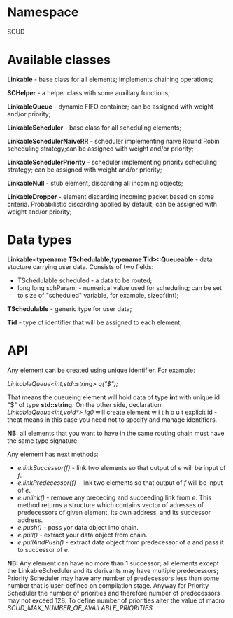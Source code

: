 # Namespace

SCUD

# Available classes

**Linkable** - base class for all elements; implements chaining operations;

**SCHelper** - a helper class with some auxiliary functions;

**LinkableQueue** - dynamic FIFO container; can be assigned with weight and/or priority;

**LinkableScheduler** - base class for all scheduling elements;

**LinkableSchedulerNaiveRR** - scheduler implementing naive Round Robin scheduling strategy;can be assigned with weight and/or priority;

**LinkableSchedulerPriority** - scheduler implementing priority scheduling strategy; can be assigned with weight and/or priority;

**LinkableNull** - stub element, discarding all incoming objects;

**LinkableDropper** - element discarding incoming packet based on some criteria. Probabilistic discarding applied by default; can be assigned with weight and/or priority;

# Data types

**Linkable<typename TSchedulable,typename Tid>::Queueable** - data stucture carrying user data. Consists of two fields: 
* TSchedulable scheduled - a data to be routed; 
* long long schParam; - numerical value used for scheduling; can be set to size of "scheduled" variable, for example, sizeof(int);

**TSchedulable** - generic type for user data;

**Tid** - type of identifier that will be assigned to each element;

# API
Any element can be created using unique identifier. For example:

_LinkableQueue<int,std::string> q("$");_

That means the queueing element will hold data of type **int** with unique id "$" of type **std::string**.
On the other side, declaration _LinkableQueue<int,void*> lq0_ will create element  w i t h o u t  explicit id - theat means in this case you need not to specify and manage identifiers.

**NB:** all elements that you want to have in the same routing chain must have the same type signature.

Any element has next methods:
* _e.linkSuccessor(f)_ - link two elements so that output of _e_ will be input of _f_.
* _e.linkPredecessor(f)_ - link two elements so that output of _f_ will be input of _e_.
* _e.unlink()_ - remove any preceding and succeeding link from _e_. This method returns a structure which contains vector of adresses of predecessors of given element, its own address, and its successor address.
* _e.push()_ - pass yor data object into chain.
* _e.pull()_ - extract your data object from chain.
* _e.pullAndPush()_ - extract data object from predecessor of _e_ and pass it to successor of _e_.

**NB:** Any element can have no more than 1 successor; all elements except the LinkableScheduler and its derivants may have multiple predecessors; Priority Scheduler may have any number of predecessors less than some number that is user-defined on compilation stage. Anyway for Priority Scheduler the number of priorities and therefore number of predecessors may not exceed 128. To define number of priorities alter the value of macro _SCUD_MAX_NUMBER_OF_AVAILABLE_PRIORITIES_
